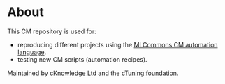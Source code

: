 # About

This CM repository is used for:
* reproducing different projects using the [MLCommons CM automation language](https://github.com/mlcommons/ck).
* testing new CM scripts (automation recipes).

Maintained by [cKnowledge Ltd](https://cKnowledge.org) and the [cTuning foundation](https://cTuning.org).
